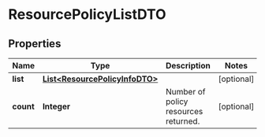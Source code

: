 
# ResourcePolicyListDTO

## Properties
Name | Type | Description | Notes
------------ | ------------- | ------------- | -------------
**list** | [**List&lt;ResourcePolicyInfoDTO&gt;**](ResourcePolicyInfoDTO.md) |  |  [optional]
**count** | **Integer** | Number of policy resources returned.  |  [optional]



